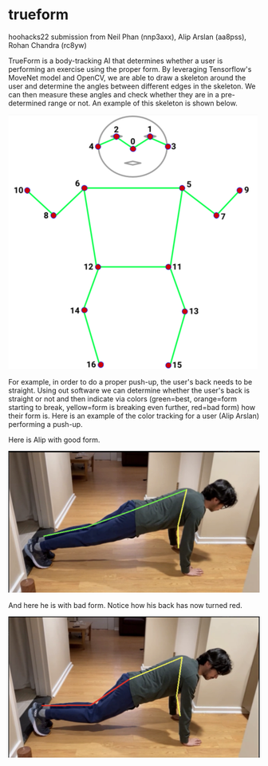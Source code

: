 # trueform
hoohacks22 submission from Neil Phan (nnp3axx), Alip Arslan (aa8pss), Rohan Chandra (rc8yw) 

TrueForm is a body-tracking AI that determines whether a user is performing an exercise using the proper form.
By leveraging Tensorflow's MoveNet model and OpenCV, we are able to draw a skeleton around the user and determine 
the angles between different edges in the skeleton. We can then measure these angles and check whether they are in a pre-determined range or not. 
An example of this skeleton is shown below.

![alt text](skeletonhoohacks.png)

For example, in order to do a proper push-up, the user's back needs to be straight. Using out software we can determine whether the user's back 
is straight or not and then indicate via colors (green=best, orange=form starting to break, yellow=form is breaking even further, red=bad form) 
how their form is. Here is an example of the color tracking for a user (Alip Arslan) performing a push-up. 

Here is Alip with good form.

![alt text](alipgoodform.png)

And here he is with bad form. Notice how his back has now turned red. 

![alt text](alipbadform.png)

